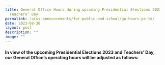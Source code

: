 ```yaml
---
title: General Office Hours during upcoming Presidential Elections 2023 and
  Teachers’ Day
permalink: /aiss-announcements/for-public-and-school/go-hours-pe-td/
date: 2023-08-30
layout: post
description: ""
image: ""
---
```

<h4>In view of the upcoming Presidential Elections 2023 and Teachers’ Day, our General Office’s operating hours will be adjusted as follows:</h4>


